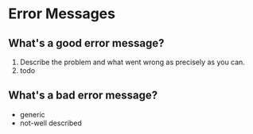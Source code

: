 # Error Messages

## What's a good error message?

1. Describe the problem and what went wrong as precisely as you can.
2. todo

## What's a bad error message?

- generic
- not-well described
